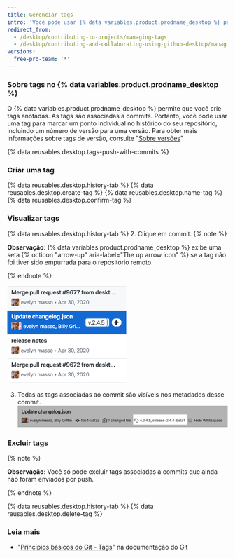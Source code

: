 ```yaml
---
title: Gerenciar tags
intro: 'Você pode usar {% data variables.product.prodname_desktop %} para criar, fazer push e visualizar tags.'
redirect_from:
  - /desktop/contributing-to-projects/managing-tags
  - /desktop/contributing-and-collaborating-using-github-desktop/managing-tags
versions:
  free-pro-team: '*'
---
```


### Sobre tags no {% data variables.product.prodname_desktop %}

O {% data variables.product.prodname_desktop %} permite que você crie tags anotadas. As tags são associadas a commits. Portanto, você pode usar uma tag para marcar um ponto individual no histórico do seu repositório, incluindo um número de versão para uma versão. Para obter mais informações sobre tags de versão, consulte "[Sobre versões](/github/administering-a-repository/about-releases)"

{% data reusables.desktop.tags-push-with-commits %}

### Criar uma tag

{% data reusables.desktop.history-tab %}
{% data reusables.desktop.create-tag %}
{% data reusables.desktop.name-tag %}
{% data reusables.desktop.confirm-tag %}

### Visualizar tags

{% data reusables.desktop.history-tab %}
2. Clique em commit.
  {% note %}

  **Observação**: {% data variables.product.prodname_desktop %} exibe uma seta {% octicon "arrow-up" aria-label="The up arrow icon" %} se a tag não foi tiver sido empurrada para o repositório remoto.

  {% endnote %}

  ![Visualizar uma tag no histórico](/assets/images/help/desktop/viewing-tags-in-history.png)

3. Todas as tags associadas ao commit são visíveis nos metadados desse commit. ![Visualizar uma tag no commit](/assets/images/help/desktop/viewing-tags-in-commit.png)

### Excluir tags

{% note %}

**Observação**: Você só pode excluir tags associadas a commits que ainda não foram enviados por push.

{% endnote %}

{% data reusables.desktop.history-tab %}
{% data reusables.desktop.delete-tag %}

### Leia mais

- "[Princípios básicos do Git - Tags](https://git-scm.com/book/en/v2/Git-Basics-Tagging)" na documentação do Git
